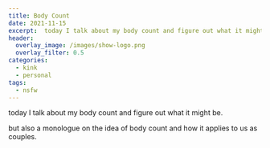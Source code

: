```yaml
---
title: Body Count
date: 2021-11-15
excerpt:  today I talk about my body count and figure out what it might be.
header:
  overlay_image: /images/show-logo.png
  overlay_filter: 0.5
categories: 
  - kink
  - personal
tags:
  - nsfw
---
```

<!--<iframe src='https://open.spotify.com/embed/episode/52igNKMJrJYUF1o0ZVEaWf' width='80%' height='232' frameborder='0' allowtransparency='true' allow='encrypted-media'></iframe>-->

today I talk about my body count and figure out what it might be.

but also a monologue on the idea of body count and how it applies to us as couples.
